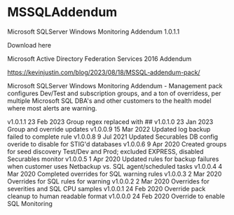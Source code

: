 # MSSQLAddendum
Microsoft SQLServer Windows Monitoring Addendum 1.0.1.1

Download here

Microsoft Active Directory Federation Services 2016 Addendum 

https://kevinjustin.com/blog/2023/08/18/MSSQL-addendum-pack/

Microsoft SQLServer Windows Monitoring Addendum - Management pack configures Dev/Test and subscription groups, and a ton of overridess, per multiple Microsoft SQL DBA's and other customers to the health model where most alerts are warning.
 
v1.0.1.1 23 Feb 2023 Group regex replaced with ##
v1.0.1.0 23 Jan 2023 Group and override updates
v1.0.0.9 15 Mar 2022 Updated log backup failed to complete rule
v1.0.0.8  9 Jul 2021 Updated Securables DB config overide to disable for STIG'd databases
v1.0.0.6  9 Apr 2020 Created groups for seed discovery Test/Dev and Prod; excluded EXPRESS, disabled Securables monitor
v1.0.0.5  1 Apr 2020 Updated rules for backup failures when customer uses Netbackup vs. SQL agent/scheduled tasks
v1.0.0.4  4 Mar 2020 Completed overrides for SQL warning rules
v1.0.0.3  2 Mar 2020 Overrides for SQL rules for warning
v1.0.0.2  2 Mar 2020 Overrides for severities and SQL CPU samples
v1.0.0.1 24 Feb 2020 Override pack cleanup to human readable format
v1.0.0.0 24 Feb 2020 Override to enable SQL Monitoring
